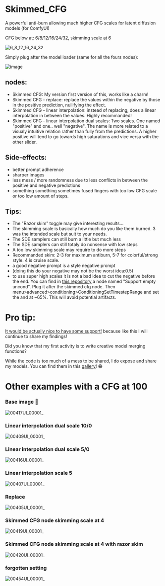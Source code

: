 # Skimmed_CFG
A powerful anti-burn allowing much higher CFG scales for latent diffusion models (for ComfyUI)

CFG below at: 6/8/12/16/24/32, skimming scale at 6

![6_8_12_16_24_32](https://github.com/user-attachments/assets/6eb4beb6-0579-4f3e-a85e-e23b6472ebae)


Simply plug after the model loader (same for all the fours nodes):

![image](https://github.com/user-attachments/assets/b188947c-6226-42ff-b868-e6a44bbfe590)

## nodes: 
- Skimmed CFG: My version first version of this, works like a charm!
- Skimmed CFG - replace: replace the values within the negative by those in the positive prediction, nullifying the effect.
- Skimmed CFG - linear interpolation: instead of replacing, does a linear interpolation in between the values. Highly recommanded!
- Skimmed CFG - linear interpolation dual scales: Two scales. One named "positive" and one.. well "negative". The name is more related to a visualy intuitive relation rather than fully from the predictions. A higher positive will tend to go towards high saturations and vice versa with the other slider.

## Side-effects:

- better prompt adherence
- sharper images
- less mess / more randomness due to less conflicts in between the positive and negative predictions
- something something sometimes fused fingers with too low CFG scale or too low amount of steps.


## Tips:

- The "Razor skim" toggle may give interesting results...
- The skimming scale is basically how much do you like them burned. 3 was the intended scale but suit to your needs.
- The SDE samplers can still burn a little but much less
- The SDE samplers can still totaly do nonsense with low steps
- A too low skimming scale may require to do more steps
- Recommanded skim: 2-3 for maximum antiburn, 5-7 for colorful/strong style. 4 is cruise scale.
- a good negative prompt is a style negative prompt
- (doing this do your negative may not be the worst idea:0.5)
- to use super high scales it is not a bad idea to cut the negative before the end. You can find in [this repository](https://github.com/Extraltodeus/pre_cfg_comfy_nodes_for_ComfyUI/tree/main) a node named "Support empty uncond". Plug it after the skimmed cfg node. Then menu>advanced>conditioning>ConditioningSetTimestepRange and set the and at ~65%. This will avoid potential artifacts.



# Pro tip:

[It would be actually nice to have some support!](https://www.patreon.com/extraltodeus) because like this I will continue to share my findings!

Did you know that my first activity is to write creative model merging functions?

While the code is too much of a mess to be shared, I do expose and share my models. You can find them in this [gallery](https://github.com/Extraltodeus/shared_models_galleries)! 😁



# Other examples with a CFG at 100

### Base image 🤭

![00417UI_00001_](https://github.com/user-attachments/assets/0b4a5ae2-4815-456f-a3ff-4280d311842b)

### Linear interpolation dual scale 10/0

![00409UI_00001_](https://github.com/user-attachments/assets/9bcf9121-4341-4948-94e7-2aebca50a4d3)

### Linear interpolation dual scale 5/0

![00416UI_00001_](https://github.com/user-attachments/assets/f51365fa-9553-43a1-a060-e2b545b1dc74)

### Linear interpolation scale 5

![00407UI_00001_](https://github.com/user-attachments/assets/ead094fd-a74c-4722-a393-63a9bf738b10)

### Replace

![00405UI_00001_](https://github.com/user-attachments/assets/8c14a7a7-6b04-4d4b-9264-4651b3134186)

### Skimmed CFG node skimming scale at 4

![00419UI_00001_](https://github.com/user-attachments/assets/0f84ce0a-5547-4594-aff4-9b67eeb3bdf2)

### Skimmed CFG node skimming scale at 4 with razor skim

![00420UI_00001_](https://github.com/user-attachments/assets/861b7c42-8f48-4123-904e-bd1ada973595)

### forgotten setting

![00454UI_00001_](https://github.com/user-attachments/assets/b3f107e4-8ee4-4eb8-beb2-e15506e02283)


